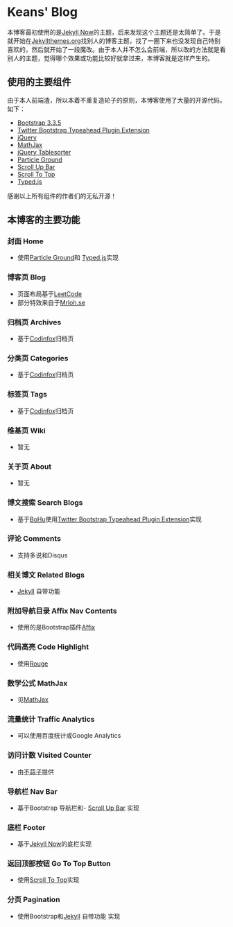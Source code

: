 # Keans' Blog

本博客最初使用的是[Jekyll Now](https://github.com/jekyll/jekyll)的主题，后来发现这个主题还是太简单了。于是就开始在[Jekyllthemes.org](http://jekyllthemes.org)找别人的博客主题，找了一圈下来也没发现自己特别喜欢的，然后就开始了一段魔改。由于本人并不怎么会前端，所以改的方法就是看别人的主题，觉得哪个效果或功能比较好就拿过来，本博客就是这样产生的。



## 使用的主要组件
由于本人前端渣，所以本着不重复造轮子的原则，本博客使用了大量的开源代码。如下：

- [Bootstrap 3.3.5](https://getbootstrap.com)
- [Twitter Bootstrap Typeahead Plugin Extension](https://github.com/tcrosen/twitter-bootstrap-typeahead)
- [jQuery](http://jquery.com)
- [MathJax](https://www.mathjax.org)
- [jQuery Tablesorter](http://tablesorter.com/docs/)
- [Particle Ground](https://github.com/jnicol/particleground)
- [Scroll Up Bar](https://github.com/eduardomb/scroll-up-bar)
- [Scroll To Top](https://github.com/geniuscarrier/scrollToTop)
- [Typed.js](https://github.com/mattboldt/typed.js)

感谢以上所有组件的作者们的无私开源！

## 本博客的主要功能

### 封面 Home

- 使用[Particle Ground](https://github.com/jnicol/particleground)和 [Typed.js](https://github.com/mattboldt/typed.js)实现


### 博客页 Blog

- 页面布局基于[LeetCode](https://leetcode.com/problemset/algorithms/)
- 部分特效来自于[Mrloh.se](http://mrloh.se)

### 归档页 Archives

- 基于[Codinfox](http://codinfox.github.io)归档页

### 分类页 Categories

- 基于[Codinfox](http://codinfox.github.io)归档页


### 标签页 Tags
- 基于[Codinfox](http://codinfox.github.io)归档页

### 维基页 Wiki

- 暂无

### 关于页 About

- 暂无

### 博文搜索 Search Blogs


- 基于[BoHu](http://zhaoyuxiang.cn/blog/)使用[Twitter Bootstrap Typeahead Plugin Extension](https://github.com/tcrosen/twitter-bootstrap-typeahead)实现


### 评论 Comments

- 支持多说和Disqus

### 相关博文 Related Blogs

- [Jekyll](http://jekyllrb.com/docs/configuration/) 自带功能

### 附加导航目录 Affix Nav Contents

- 使用的是Bootstrap插件[Affix](http://getbootstrap.com/javascript/#affix)

### 代码高亮 Code Highlight

- 使用[Rouge](https://github.com/jneen/rouge)

### 数学公式 MathJax

- 见[MathJax](https://www.mathjax.org)

### 流量统计 Traffic Analytics

- 可以使用百度统计或Google Analytics

### 访问计数 Visited Counter

- 由[不蒜子](http://ibruce.info/2015/04/04/busuanzi/)提供

### 导航栏 Nav Bar

- 基于Bootstrap 导航栏和- [Scroll Up Bar](https://github.com/eduardomb/scroll-up-bar)
实现

### 底栏 Footer

- 基于[Jekyll Now](https://github.com/jekyll/jekyll)的底栏实现

### 返回顶部按钮 Go To Top Button

- 使用[Scroll To Top](https://github.com/geniuscarrier/scrollToTop)实现


### 分页  Pagination

- 使用Bootstrap和[Jekyll](http://jekyllrb.com/docs/configuration/) 自带功能
实现
